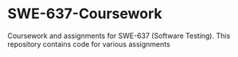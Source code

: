 # SWE-637-Coursework
Coursework and assignments for SWE-637 (Software Testing). This repository contains code for various assignments
